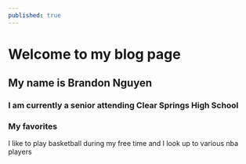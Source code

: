 ```yaml
---
published: true
---
```

# Welcome to my blog page

## My name is Brandon Nguyen 
### I am currently a senior attending Clear Springs High School
### My favorites
I like to play basketball during my free time and I look up to various nba players
